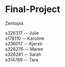 # Final-Project
Zentopia <br>

s326317 -- Julie <br>
s178110 -- Karoline <br>
s236017 -- Kjersti <br>
s326276 -- Maren <br>
s326281 -- Sarah <br>
s314769 -- Tara <br>
